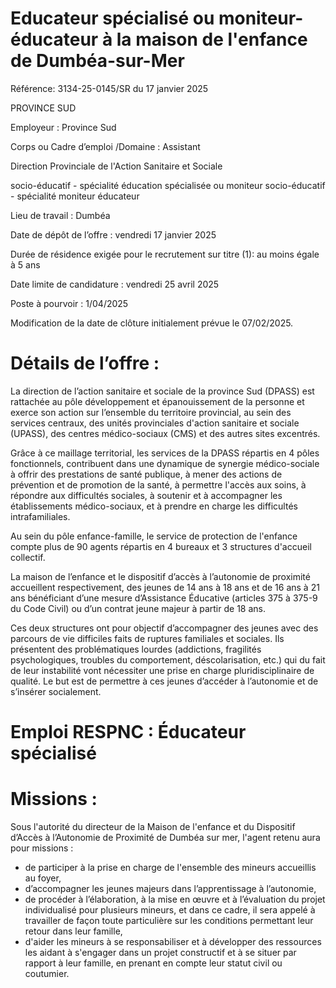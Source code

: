# Educateur spécialisé ou moniteur-éducateur à la maison de l'enfance de Dumbéa-sur-Mer

Référence: 3134-25-0145/SR du 17 janvier 2025

PROVINCE SUD

Employeur : Province Sud

Corps ou Cadre d’emploi /Domaine : Assistant

Direction Provinciale de l'Action Sanitaire et Sociale

socio-éducatif - spécialité éducation spécialisée ou moniteur socio-éducatif - spécialité moniteur éducateur

Lieu de travail : Dumbéa

Date de dépôt de l’offre : vendredi 17 janvier 2025

Durée de résidence exigée pour le recrutement sur titre (1): au moins égale à 5 ans

Date limite de candidature : vendredi 25 avril 2025

Poste à pourvoir : 1/04/2025

Modification de la date de clôture initialement prévue le 07/02/2025.

# Détails de l’offre :

La direction de l’action sanitaire et sociale de la province Sud (DPASS) est rattachée au pôle développement et épanouissement de la personne et exerce son action sur l’ensemble du territoire provincial, au sein des services centraux, des unités provinciales d'action sanitaire et sociale (UPASS), des centres médico-sociaux (CMS) et des autres sites excentrés.

Grâce à ce maillage territorial, les services de la DPASS répartis en 4 pôles fonctionnels, contribuent dans une dynamique de synergie médico-sociale à offrir des prestations de santé publique, à mener des actions de prévention et de promotion de la santé, à permettre l'accès aux soins, à répondre aux difficultés sociales, à soutenir et à accompagner les établissements médico-sociaux, et à prendre en charge les difficultés intrafamiliales.

Au sein du pôle enfance-famille, le service de protection de l'enfance compte plus de 90 agents répartis en 4 bureaux et 3 structures d'accueil collectif.

La maison de l’enfance et le dispositif d’accès à l’autonomie de proximité accueillent respectivement, des jeunes de 14 ans à 18 ans et de 16 ans à 21 ans bénéficiant d’une mesure d’Assistance Éducative (articles 375 à 375-9 du Code Civil) ou d’un contrat jeune majeur à partir de 18 ans.

Ces deux structures ont pour objectif d’accompagner des jeunes avec des parcours de vie difficiles faits de ruptures familiales et sociales. Ils présentent des problématiques lourdes (addictions, fragilités psychologiques, troubles du comportement, déscolarisation, etc.) qui du fait de leur instabilité vont nécessiter une prise en charge pluridisciplinaire de qualité. Le but est de permettre à ces jeunes d’accéder à l’autonomie et de s’insérer socialement.

# Emploi RESPNC : Éducateur spécialisé

# Missions :

Sous l'autorité du directeur de la Maison de l'enfance et du Dispositif d’Accès à l’Autonomie de Proximité de Dumbéa sur mer, l'agent retenu aura pour missions :

- de participer à la prise en charge de l'ensemble des mineurs accueillis au foyer,
- d’accompagner les jeunes majeurs dans l’apprentissage à l’autonomie,
- de procéder à l’élaboration, à la mise en œuvre et à l’évaluation du projet individualisé pour plusieurs mineurs, et dans ce cadre, il sera appelé à travailler de façon toute particulière sur les conditions permettant leur retour dans leur famille,
- d'aider les mineurs à se responsabiliser et à développer des ressources les aidant à s'engager dans un projet constructif et à se situer par rapport à leur famille, en prenant en compte leur statut civil ou coutumier.